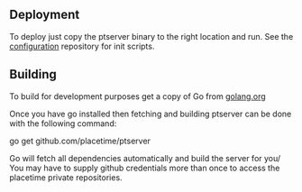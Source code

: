 Deployment
----------
To deploy just copy the ptserver binary to the right location and run. See the [configuration](http:/github.com/placetime/configuration) repository for init scripts.


Building
--------
To build for development purposes get a copy of Go from [golang.org](http://golang.org/doc/install)

Once you have go installed then fetching and building ptserver can be done with the following command:

go get github.com/placetime/ptserver

Go will fetch all dependencies automatically and build the server for you/ You may have to supply github credentials more than once to access the placetime private repositories.


